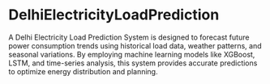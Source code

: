 # DelhiElectricityLoadPrediction
A Delhi Electricity Load Prediction System is designed to forecast future power consumption trends using historical load data, weather patterns, and seasonal variations. By employing machine learning models like XGBoost, LSTM, and time-series analysis, this system provides accurate predictions to optimize energy distribution and planning.
